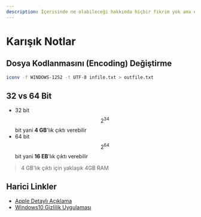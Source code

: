 ```yaml
---
description: İçerisinde ne olabileceği hakkında hiçbir fikrim yok ama en azından işletim sistemi ile alakalı olur 🥴
---
```


# Karışık Notlar

## Dosya Kodlanmasını (Encoding) Değiştirme

```sh
iconv -f WINDOWS-1252 -t UTF-8 infile.txt > outfile.txt
```

## 32 vs 64 Bit

- 32 bit $$2 ^ {34}$$ bit yani **4 GB**'lık çıktı verebilir
- 64 bit $$2 ^ {64}$$ bit yani **16 EB**'lık çıktı verebilir

> 4 GB'lık çıktı için yaklaşık 4GB RAM

## Harici Linkler

- [Apple Detaylı Açıklama]
- [Windows10 Gizlilik Uygulaması]

[32 vs 64 bit]: https://www.youtube.com/watch?v=KgiMzKb8dD0
[apple detaylı açıklama]: https://www.quora.com/Why-cant-Windows-10-be-as-clean-and-organized-as-OSX-Yosemite
[windows10 gizlilik uygulaması]: https://www.makeuseof.com/tag/windows-10-manage-privacy/
